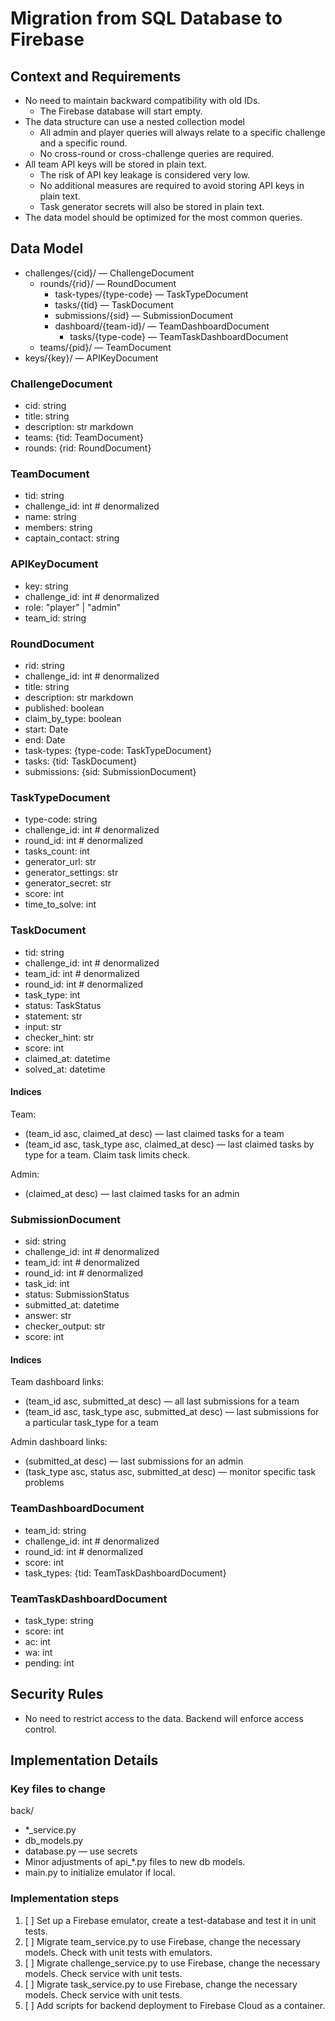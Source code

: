 # Migration from SQL Database to Firebase

## Context and Requirements

* No need to maintain backward compatibility with old IDs.
  * The Firebase database will start empty.
* The data structure can use a nested collection model
  * All admin and player queries will always relate to a specific challenge and a specific round.
  * No cross-round or cross-challenge queries are required.
* All team API keys will be stored in plain text.
  * The risk of API key leakage is considered very low.
  * No additional measures are required to avoid storing API keys in plain text.
  * Task generator secrets will also be stored in plain text.
* The data model should be optimized for the most common queries.


## Data Model

- challenges/{cid}/ — ChallengeDocument
  - rounds/{rid}/ — RoundDocument
    - task-types/{type-code} — TaskTypeDocument
    - tasks/{tid} — TaskDocument
    - submissions/{sid} — SubmissionDocument
    - dashboard/{team-id}/ — TeamDashboardDocument
      - tasks/{type-code} — TeamTaskDashboardDocument
  - teams/{pid}/ — TeamDocument
- keys/{key}/ — APIKeyDocument

### ChallengeDocument

- cid: string
- title: string
- description: str markdown
- teams: {tid: TeamDocument}
- rounds: {rid: RoundDocument}
  
### TeamDocument
 
- tid: string
- challenge_id: int # denormalized
- name: string
- members: string
- captain_contact: string

### APIKeyDocument

- key: string
- challenge_id: int # denormalized
- role: "player" | "admin"
- team_id: string

### RoundDocument

- rid: string
- challenge_id: int # denormalized
- title: string
- description: str markdown
- published: boolean
- claim_by_type: boolean
- start: Date
- end: Date
- task-types: {type-code: TaskTypeDocument}
- tasks: {tid: TaskDocument}
- submissions: {sid: SubmissionDocument}

### TaskTypeDocument

- type-code: string
- challenge_id: int # denormalized
- round_id: int # denormalized
- tasks_count: int
- generator_url: str
- generator_settings: str
- generator_secret: str
- score: int
- time_to_solve: int
 
### TaskDocument

- tid: string
- challenge_id: int # denormalized
- team_id: int # denormalized
- round_id: int # denormalized
- task_type: int
- status: TaskStatus
- statement: str
- input: str
- checker_hint: str
- score: int
- claimed_at: datetime
- solved_at: datetime

#### Indices 

Team:
- (team_id asc, claimed_at desc) — last claimed tasks for a team
- (team_id asc, task_type asc, claimed_at desc) — last claimed tasks by type for a team. Claim task limits check.

Admin:
- (claimed_at desc) — last claimed tasks for an admin

### SubmissionDocument

- sid: string
- challenge_id: int # denormalized
- team_id: int # denormalized
- round_id: int # denormalized
- task_id: int
- status: SubmissionStatus
- submitted_at: datetime
- answer: str
- checker_output: str
- score: int

#### Indices

Team dashboard links:
- (team_id asc, submitted_at desc) — all last submissions for a team
- (team_id asc, task_type asc, submitted_at desc) — last submissions for a particular task_type for a team

Admin dashboard links:
- (submitted_at desc) — last submissions for an admin
- (task_type asc, status asc, submitted_at desc) — monitor specific task problems


### TeamDashboardDocument

- team_id: string
- challenge_id: int # denormalized
- round_id: int # denormalized
- score: int
- task_types: {tid: TeamTaskDashboardDocument} 


### TeamTaskDashboardDocument

- task_type: string
- score: int
- ac: int
- wa: int
- pending: int


## Security Rules

- No need to restrict access to the data. Backend will enforce access control.


## Implementation Details

### Key files to change

back/
* *_service.py
* db_models.py
* database.py — use secrets
* Minor adjustments of api_*.py files to new db models.
* main.py to initialize emulator if local.


### Implementation steps

1. [ ] Set up a Firebase emulator, create a test-database and test it in unit tests.
2. [ ] Migrate team_service.py to use Firebase, change the necessary models. Check with unit tests with emulators.
3. [ ] Migrate challenge_service.py to use Firebase, change the necessary models. Check service with unit tests.
4. [ ] Migrate task_service.py to use Firebase, change the necessary models. Check service with unit tests. 
5. [ ] Add scripts for backend deployment to Firebase Cloud as a container.
 